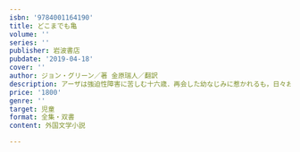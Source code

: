 ```yaml
---
isbn: '9784001164190'
title: どこまでも亀
volume: ''
series: ''
publisher: 岩波書店
pubdate: '2019-04-18'
cover: ''
author: ジョン・グリーン／著 金原瑞人／翻訳
description: アーザは強迫性障害に苦しむ十六歳．再会した幼なじみに惹かれるも，日々おそってくる不安にさいなまれ……．
price: '1800'
genre: ''
target: 児童
format: 全集・双書
content: 外国文学小説

---
```

